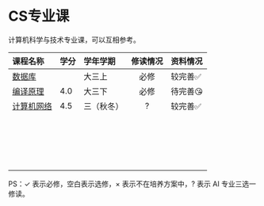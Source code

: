 # CS专业课

计算机科学与技术专业课，可以互相参考。

|课程名称|学分|学年学期|修读情况|资料情况|
|:--|:--|:--|:--:|:--|
|[数据库](数据库/)||大三上|必修|较完善✅|
|[编译原理](编译原理/)|4.0|大三下|必修|待完善😘|
|[计算机网络](computer_networks/)|4.5|三（秋冬）|?|较完善✅|
|                                  |      |            |          |          |
|                                  |      |            |          |          |
|                                  |      |            |          |          |
|                                  |      |            |          |          |
|                                  |      |            |          |          |
|                                  |      |            |          |          |
|                                  |      |            |          |          |
|                                  |      |            |          |          |
|                                  |      |            |          |          |
|                                  |      |            |          |          |
|                                  |      |            |          |          |
|                                  |      |            |          |          |
|                                  |      |            |          |          |
|                                  |      |            |          |          |
|                                  |      |            |          |          |
|                                  |      |            |          |          |
|                                  |      |            |          |          |
|                                  |      |            |          |          |
|                                  |      |            |          |          |

PS：✓ 表示必修，空白表示选修，× 表示不在培养方案中，? 表示 AI 专业三选一修读。

<style>
.md-typeset table:not([class]) th {
    min-width: 1em;
}
</style>